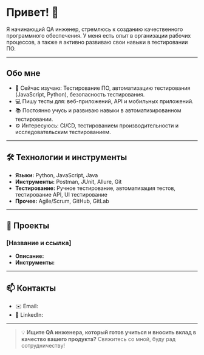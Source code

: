 # Привет! 👋 

Я начинающий QA инженер, стремлюсь к созданию качественного программного обеспечения. У меня есть опыт в организации рабочих процессов, а также я активно развиваю свои навыки в тестировании ПО.

---

## Обо мне
- 🌱 Сейчас изучаю: Тестирование ПО, автоматизацию тестирования (JavaScript, Python), безопасность тестирования.
- 💻 Пишу тесты для: веб-приложений, API и мобильных приложений.
- 📚 Постоянно учусь и развиваю навыки в автоматизированном тестировании.
- ⚙️ Интересуюсь: CI/CD, тестированием производительности и исследовательским тестированием.

---

## 🛠️ Технологии и инструменты
- **Языки:** Python, JavaScript, Java
- **Инструменты:** Postman, JUnit, Allure, Git
- **Тестирование:** Ручное тестирование, автоматизация тестов, тестирование API, UI тестирование
- **Прочее:** Agile/Scrum, GitHub, GitLab

---

## 💼 Проекты
### [Название и ссылка]
- **Описание:**
- **Инструменты:** 

---

## 📫 Контакты
- ✉️ Email: 
- 🔗 LinkedIn:

---

> 💡 **Ищите QA инженера, который готов учиться и вносить вклад в качество вашего продукта?** Свяжитесь со мной, буду рад сотрудничеству!